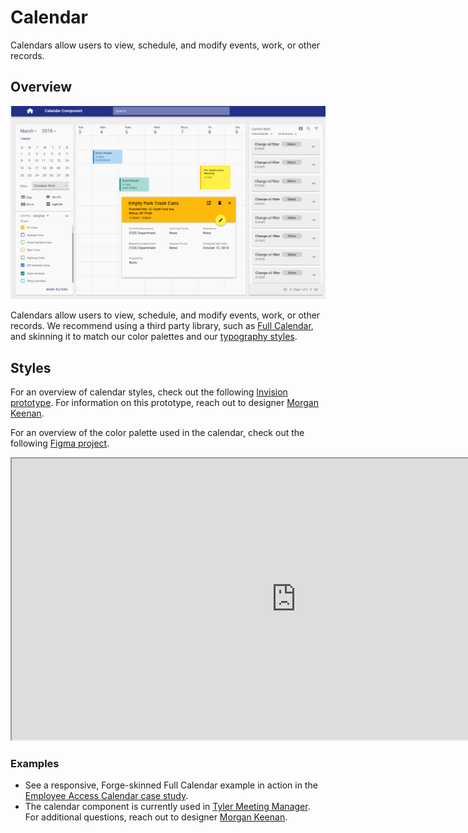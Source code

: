 # Calendar

Calendars allow users to view, schedule, and modify events, work, or other records. 

## Overview

<ImageBlock padded={false}>

![Calendar component](./images/calendar-overview.png)

</ImageBlock>

Calendars allow users to view, schedule, and modify events, work, or other records. We recommend using a third party library, such as <a href="https://fullcalendar.io/" target="_blank" rel="noopener noreferrer">Full Calendar</a>, and skinning it to match our color palettes and our [typography styles](/styles/typography).

## Styles

For an overview of calendar styles, check out the following <a href="https://tylertech.invisionapp.com/share/5TIUM7BZFNV" target="_blank" rel="noreferrer noopener">Invision prototype</a>. For information on this prototype, reach out to designer <a href="mailto:morgan.keenan@tylertech.com">Morgan Keenan</a>.

For an overview of the color palette used in the calendar, check out the following <a href="https://www.figma.com/file/wF374tcYJHbFqKxvVx9fkV/Forge-Calendar-palettes?node-id=0%3A1" target="_blank" rel="noreferrer noopener"> Figma project</a>.

<iframe style={{border: '1px solid rgba(0, 0, 0, 0.1)'}} width="910" height="450" src="https://www.figma.com/embed?embed_host=share&url=https%3A%2F%2Fwww.figma.com%2Ffile%2FwF374tcYJHbFqKxvVx9fkV%2FForge-Calendar-palettes%3Fnode-id%3D0%253A1" allowFullScreen></iframe>


### Examples
- See a responsive, Forge-skinned Full Calendar example in action in the [Employee Access Calendar case study](/get-started/other/case-studies/ess-calendar).
- The calendar component is currently used in <a href="https://confl.tylertech.com/display/TMM/TMM" target="_blank" rel="noreferrer noopener">Tyler Meeting Manager</a>. For additional questions, reach out to designer <a href="mailto:morgan.keenan@tylertech.com">Morgan Keenan</a>.
